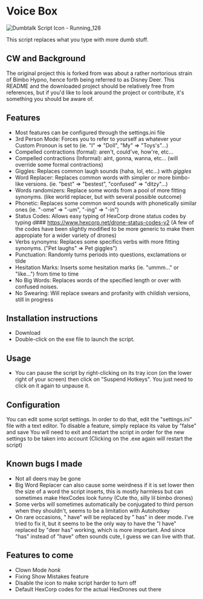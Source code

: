 # Voice Box
![Dumbtalk Script Icon - Running_128](https://user-images.githubusercontent.com/5974879/118271520-af706a80-b4c1-11eb-8d0a-18f69c791f4c.png)

This script replaces what you type with more dumb stuff.

## CW and Background
The original project this is forked from was about a rather nortorious strain of Bimbo Hypno, hence forth being referred to as Disney Deer. This README and the downloaded project should be relatively free from references, but if you'd like to look around the project or contribute, it's something you should be aware of.


## Features

- Most features can be configured through the settings.ini file
- 3rd Person Mode: Forces you to refer to yourself as whatever your Custom Pronoun is set to (ie. "I" => "Doll", "My" => "Toys's"...)
- Compelled contractions (formal): aren't, could've, how're, etc...
- Compelled contractions (Informal): aint, gonna, wanna, etc... (will override some formal contractions)
- Giggles: Replaces common laugh sounds (haha, lol, etc...) with *giggles*
- Word Replacer: Replaces common words with simpler or more bimbo-like versions. (ie. "best" => "bestest", "confused" => "ditzy"...)
- Words randomizers: Replace some words from a pool of more fitting synonyms. (like world replacer, but with several possible outcome)
- Phonetic: Replaces some common word sounds with phonetically similar ones (ie. "-ome" => "-um", "-ing" => "-in")
- Status Codes: Allows easy typing of HexCorp drone status codes by typing d### https://www.hexcorp.net/drone-status-codes-v2 (A few of the codes have been slightly modified to be more generic to make them appropiate for a wider variety of drones)
- Verbs synonyms: Replaces some specifics verbs with more fitting synonyms. ("Pet laughs" => Pet giggles")
- Punctuation: Randomly turns periods into questions, exclamations or tilde
- Hesitation Marks: Inserts some hesitation marks (ie. "ummm..." or "like...") from time to time
- No Big Words: Replaces words of the specified length or over with confused noises. 
- No Swearing: Will replace swears and profanity with childish versions, still in progress

## Installation instructions

- Download
- Double-click on the exe file to launch the script. 


## Usage

- You can pause the script by right-clicking on its tray icon (on the lower right of your screen) then click on "Suspend Hotkeys". You just need to click on it again to unpause it.


## Configuration

You can edit some script settings. In order to do that, edit the "settings.ini" file with a text editor.
To disable a feature, simply replace its value by "false" and save
You will need to exit and restart the script in order for the new settings to be taken into account (Clicking on the .exe again will restart the script)

## Known bugs I made

- Not all deers may be gone
- Big Word Replacer can also cause some weirdness if it is set lower then the size of a word the script inserts, this is mostly harmless but can sometimes make HexCodes look funny (Cute tho, silly lil bimbo drones) 
- Some verbs will sometimes automatically be conjugated to third person when they shouldn't, seems to be a limitation with Autohotkey
- On rare occasions, " have" will be replaced by " has" in deer mode. I've tried to fix it, but it seems to be the only way to have the "I have" replaced by "deer has" working, which is more important. And since "has" instead of "have" often sounds cute, I guess we can live with that.


## Features to come
- Clown Mode *honk*
- Fixing Show Mistakes feature
- Disable the icon to make script harder to turn off
- Default HexCorp codes for the actual HexDrones out there

